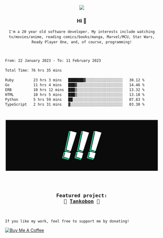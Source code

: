 <div align="center">
  <img src="https://media4.giphy.com/media/Nx0rz3jtxtEre/giphy.gif" width="auto" height="100px">
  <h3>Hi 👋</h3>
  <p><code>I'm a 20 year old software developer. My interests include watching tv/movies/anime, reading comics/books/manga, Marvel/MCU, Star Wars, Ready Player One, and, of course, programming!</code></p>
  <br>
</div>



```text
From: 22 January 2023 - To: 11 February 2023

Total Time: 76 hrs 35 mins

Ruby         23 hrs 3 mins   ███████▓░░░░░░░░░░░░░░░░░   30.12 %
Go           11 hrs 4 mins   ███▓░░░░░░░░░░░░░░░░░░░░░   14.46 %
ERB          10 hrs 12 mins  ███▒░░░░░░░░░░░░░░░░░░░░░   13.32 %
HTML         10 hrs 5 mins   ███▒░░░░░░░░░░░░░░░░░░░░░   13.18 %
Python       5 hrs 59 mins   ██░░░░░░░░░░░░░░░░░░░░░░░   07.83 %
TypeScript   2 hrs 31 mins   ▓░░░░░░░░░░░░░░░░░░░░░░░░   03.30 %
```



<pre>
  <p align="center"><a href="https://tankobon.fly.dev"><img src="https://github.com/crxssed7/tankobon/raw/master/brand/header.png?raw=true" width="500px" height="auto" /></a></p>
  <h3 align="center"> Featured project: <br>📖 <a href="https://tankobon.fly.dev">Tankobon</a> 📖</h3>
</pre>

`If you like my work, feel free to support me by donating!`

<a href="https://www.buymeacoffee.com/crxssed" target="_blank"><img src="https://cdn.buymeacoffee.com/buttons/v2/default-yellow.png" alt="Buy Me A Coffee" style="height: 60px !important;width: 217px !important;" ></a>
